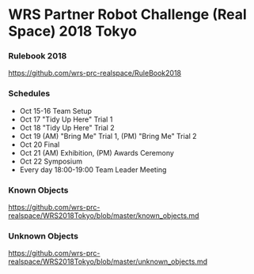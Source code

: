 # WRS Partner Robot Challenge (Real Space) 2018 Tokyo

### Rulebook 2018  
https://github.com/wrs-prc-realspace/RuleBook2018

### Schedules  
* Oct 15-16 Team Setup
* Oct 17 "Tidy Up Here" Trial 1
* Oct 18 "Tidy Up Here" Trial 2
* Oct 19 (AM) "Bring Me" Trial 1, (PM) "Bring Me" Trial 2
* Oct 20 Final
* Oct 21 (AM) Exhibition, (PM) Awards Ceremony
* Oct 22 Symposium
* Every day 18:00-19:00 Team Leader Meeting

### Known Objects  
https://github.com/wrs-prc-realspace/WRS2018Tokyo/blob/master/known_objects.md

### Unknown Objects  
https://github.com/wrs-prc-realspace/WRS2018Tokyo/blob/master/unknown_objects.md
